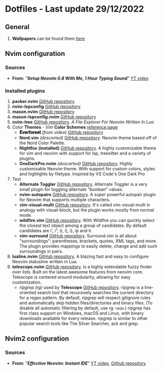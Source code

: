# Dotfiles - Last update 29/12/2022

## General

1. **Wallpapers** can be found them [here](https://drive.google.com/drive/folders/1StvXMHSumx9eIOtZSW7se6ysyYa-2qYi?usp=share_link)

## Nvim configuration

### Sources

- **From:** "***Setup Neovim 0.8 With Me, 1 Hour Typing Sound***" [YT video](https://www.youtube.com/watch?v=uGrxQd5LrRw)

### Installed plugins

1. **packer.nvim** [GitHub repository](https://github.com/wbthomason/packer.nvim)
1. **nvim-lspconfig** [GitHub repository](https://github.com/neovim/nvim-lspconfig)
1. **mason.nvim** [GitHub repository](https://github.com/williamboman/mason.nvim#requirements)
1. **mason-lspconfig.nvim** [GitHub repository](https://github.com/williamboman/mason-lspconfig.nvim)
1. **nvim-tree** [GitHub repository](https://github.com/nvim-tree/nvim-tree.lua). *A File Explorer For Neovim Written In Lua*
1. Color **Themes** - *Vim* **Color Schemes** [reference page](https://vimcolorschemes.com/)
	- **𝐄𝐯𝐞𝐫𝐟𝐨𝐫𝐞𝐬𝐭** *(from video)* [GitHub repository](https://github.com/sainnhe/everforest)
	- **Nord.vim** *(descarted)* [GitHub repository](https://github.com/shaunsingh/nord.nvim). Neovim theme based off of the Nord Color Palette.
	- **Nightfox** **(installed)** [GitHub repository](https://github.com/EdenEast/nightfox.nvim#status-lines). A highly customizable theme for vim and neovim with support for lsp, treesitter and a variety of plugins. 
	- **OneDarkPro.nvim** *(descarted)* [GitHub repository](https://github.com/olimorris/onedarkpro.nvim). Highly customisable Neovim theme. With support for custom colors, styles and highlights by filetype. Inspired by VS Code's One Dark Pro
1. Text
	- **Alternate Toggler** [GitHub repository](https://github.com/rmagatti/alternate-toggler). Alternate Toggler is a very small plugin for toggling alternate "boolean" values.
	- **nvim-autopairs** [GitHub repository](https://github.com/windwp/nvim-autopairs). A super powerful autopair plugin for Neovim that supports multiple characters.
	- **vim-visual-multi** [GitHub repository](https://github.com/mg979/vim-visual-multi). It's called vim-visual-multi in analogy with visual-block, but the plugin works mostly from normal mode.
	- **wildfire.vim** [GitHub repository](https://github.com/gcmt/wildfire.vim). With Wildfire you can quickly select the closest text object among a group of candidates. By default candidates are i', i", i), i], i}, ip and it.
	- **vim-surround** [GitHub repository](https://github.com/tpope/vim-surround). Surround.vim is all about "surroundings": parentheses, brackets, quotes, XML tags, and more. The plugin provides mappings to easily delete, change and add such surroundings in pairs.
1. **lualine.nvim** [GitHub repository](https://github.com/nvim-lualine/lualine.nvim). A blazing fast and easy to configure Neovim statusline written in Lua.
1. **telescope.nvim** [GitHub repository](https://github.com/nvim-telescope/telescope.nvim). is a highly extendable fuzzy finder over lists. Built on the latest awesome features from neovim core. Telescope is centered around modularity, allowing for easy customization.
	- *ripgrep (rg)* used by **Telescope** [GitHub repository](https://github.com/BurntSushi/ripgrep).
	ripgrep is a line-oriented search tool that recursively searches the current directory for a regex pattern. By default, ripgrep will respect gitignore rules and automatically skip hidden files/directories and binary files. 
	(To disable all automatic filtering by default, use rg -uuu.) ripgrep has first class support on Windows, macOS and Linux, with binary downloads available for every release. ripgrep is similar to other popular search tools like The Silver Searcher, ack and grep.

## Nvim2 configuration

### Sources

- **From:** "***Effective Neovim: Instant IDE***" [YT video](https://www.youtube.com/watch?v=stqUbv-5u2s), [Github repository](https://github.com/nvim-lua/kickstart.nvim)


